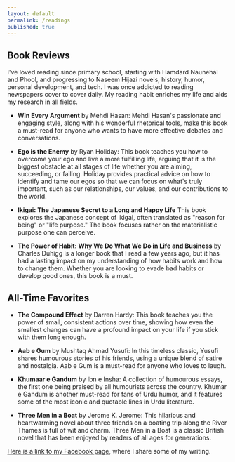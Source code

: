 ```yaml
---
layout: default
permalink: /readings
published: true
---
```


## Book Reviews

I've loved reading since primary school, starting with Hamdard Naunehal and Phool, and progressing to Naseem Hijazi novels, history, humor, personal development, and tech. I was once addicted to reading newspapers cover to cover daily. My reading habit enriches my life and aids my research in all fields.

* **Win Every Argument** by Mehdi Hasan: Mehdi Hasan's passionate and engaging style, along with his wonderful rhetorical tools, make this book a must-read for anyone who wants to have more effective debates and conversations. 

* **Ego is the Enemy** by Ryan Holiday: This book teaches you how to overcome your ego and live a more fulfilling life, arguing that it is the biggest obstacle at all stages of life whether you are aiming, succeeding, or failing. Holiday provides practical advice on how to identify and tame our egos so that we can focus on what's truly important, such as our relationships, our values, and our contributions to the world.

* **Ikigai: The Japanese Secret to a Long and Happy Life** This book explores the Japanese concept of ikigai, often translated as "reason for being" or "life purpose." The book focuses rather on the materialistic purpose one can perceive.

* **The Power of Habit: Why We Do What We Do in Life and Business** by Charles Duhigg is a longer book that I read a few years ago, but it has had a lasting impact on my understanding of how habits work and how to change them. Whether you are looking to evade bad habits or develop good ones, this book is a must.

## All-Time Favorites

* **The Compound Effect** by Darren Hardy: This book teaches you the power of small, consistent actions over time, showing how even the smallest changes can have a profound impact on your life if you stick with them long enough. 

* **Aab e Gum** by Mushtaq Ahmad Yusufi: In this timeless classic, Yusufi shares humourous stories of his friends, using a unique blend of satire and nostalgia. Aab e Gum is a must-read for anyone who loves to laugh.

* **Khumaar e Gandum** by Ibn e Insha: A collection of humourous essays, the first one being praised by all humourists across the country. Khumar e Gandum is another must-read for fans of Urdu humor, and it features some of the most iconic and quotable lines in Urdu literature.

* **Three Men in a Boat** by Jerome K. Jerome: This hilarious and heartwarming novel about three friends on a boating trip along the River Thames is full of wit and charm. Three Men in a Boat is a classic British novel that has been enjoyed by readers of all ages for generations.

[Here is a link to my Facebook page](https://www.facebook.com/anaswriting/), where I share some of my writing.
